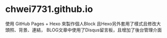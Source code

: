 # chwei7731.github.io
使用 GitHub Pages + Hexo 來製作個人Block
且Hexo另外套用了樣式且修改大頭照、背景、連結，
BLOG文章中使用了Disqus留言板，且增加了後台管理介面
